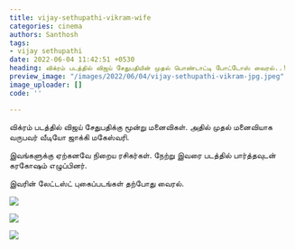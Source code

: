 ```yaml
---
title: vijay-sethupathi-vikram-wife
categories: cinema
authors: Santhosh
tags:
- vijay sethupathi
date: 2022-06-04 11:42:51 +0530
heading: விக்ரம் படத்தில் விஜய் சேதுபதியின் முதல் பொண்டாட்டி போட்டோஸ் வைரல்..!
preview_image: "/images/2022/06/04/vijay-sethupathi-vikram-jpg.jpeg"
image_uploader: []
code: ''

---
```


விக்ரம் படத்தில் விஜய் சேதுபதிக்கு மூன்று மனைவிகள். அதில் முதல் மனைவியாக வருபவர் வீடியோ ஜாக்கி மகேஸ்வரி.

இவங்களுக்கு ஏற்கனவே நிறைய ரசிகர்கள். நேற்று இவரை படத்தில் பார்த்தவுடன் கரகோஷம் எழுப்பினர்.

இவரின் லேட்டஸ்ட் புகைப்படங்கள் தற்போது வைரல்.

![](/images/2022/06/04/vj-maheshwari-vikram-3-jpg.jpeg)

![](/images/2022/06/04/vj-maheshwari-vikram-1-jpg.jpeg)

![](/images/2022/06/04/vj-maheshwari-vikram-2-jpg.jpeg)
